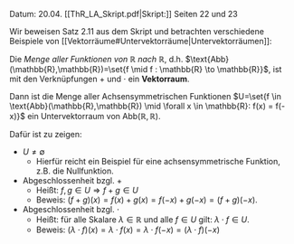 Datum: 20.04.
[[ThR_LA_Skript.pdf|Skript:]] Seiten 22 und 23

Wir beweisen Satz 2.11 aus dem Skript und betrachten verschiedene Beispiele von [[Vektorräume#Untervektorräume|Untervektorräumen]]:

Die *Menge aller Funktionen von $\mathbb{R}$ nach $\mathbb{R}$*, d.h. $\text{Abb}(\mathbb{R},\mathbb{R})=\set{f \mid f : \mathbb{R} \to \mathbb{R}}$, ist mit den Verknüpfungen $+$ und $\cdot$ ein **Vektorraum**.

Dann ist die Menge aller Achsensymmetrischen Funktionen $U=\set{f \in \text{Abb}(\mathbb{R},\mathbb{R}) \mid \forall x \in \mathbb{R}: f(x) = f(-x)}$
ein Untervektorraum von $\text{Abb}(\mathbb{R},\mathbb{R})$.

Dafür ist zu zeigen:
- $U \neq \emptyset$
	- Hierfür reicht ein Beispiel für eine achsensymmetrische Funktion, z.B. die Nullfunktion.
- Abgeschlossenheit bzgl. $+$
	- Heißt: $f,g \in U \Rightarrow f+g \in U$
	- Beweis: $(f+g)(x)=f(x)+g(x)=f(-x)+g(-x)=(f+g)(-x)$.
- Abgeschlossenheit bzgl. $\cdot$
	- Heißt: für alle Skalare $\lambda\in \mathbb{R}$ und alle $f \in U$ gilt: $\lambda \cdot f \in U$.
	- Beweis: $(\lambda\cdot f)(x)=\lambda \cdot f(x)=\lambda \cdot f(-x)=(\lambda \cdot f)(-x)$

